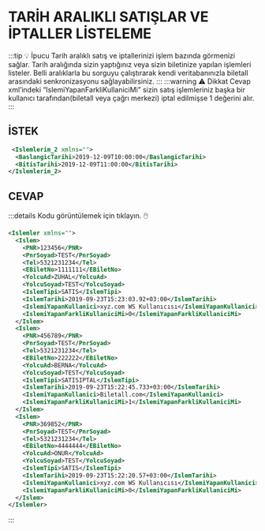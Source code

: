 # TARİH ARALIKLI SATIŞLAR VE İPTALLER LİSTELEME

:::tip :bulb: İpucu
Tarih aralıklı satış ve iptallerinizi işlem bazında görmenizi sağlar. Tarih aralığında sizin yaptığınız veya sizin biletinize yapılan işlemleri listeler. Belli aralıklarla bu sorguyu çalıştırarak kendi veritabanınızla biletall arasındaki senkronizasyonu sağlayabilirsiniz.
:::
:::warning :warning: Dikkat
Cevap xml’indeki “IslemiYapanFarkliKullaniciMi” sizin satış işlemleriniz başka bir kullanıcı tarafından(biletall veya çağrı merkezi) iptal edilmişse 1 değerini alır.
:::

## İSTEK

```xml
 <Islemlerim_2 xmlns="">
  <BaslangicTarihi>2019-12-09T10:00:00</BaslangicTarihi>
  <BitisTarihi>2019-12-09T11:00:00</BitisTarihi>
</Islemlerim_2>
```

## CEVAP

:::details Kodu görüntülemek için tıklayın. :computer_mouse:

```xml
<Islemler xmlns="">
  <Islem>
    <PNR>123456</PNR>
    <PnrSoyad>TEST</PnrSoyad>
    <Tel>5321231234</Tel>
    <EBiletNo>1111111</EBiletNo>
    <YolcuAd>ZUHAL</YolcuAd>
    <YolcuSoyad>TEST</YolcuSoyad>
    <IslemTipi>SATIS</IslemTipi>
    <IslemTarihi>2019-09-23T15:23:03.92+03:00</IslemTarihi>
    <IslemiYapanKullanici>xyz.com WS Kullanıcısı</IslemiYapanKullanici>
    <IslemiYapanFarkliKullaniciMi>0</IslemiYapanFarkliKullaniciMi>
  </Islem>
  <Islem>
    <PNR>456789</PNR>
    <PnrSoyad>TEST</PnrSoyad>
    <Tel>5321231234</Tel>
    <EBiletNo>222222</EBiletNo>
    <YolcuAd>BERNA</YolcuAd>
    <YolcuSoyad>TEST</YolcuSoyad>
    <IslemTipi>SATISIPTAL</IslemTipi>
    <IslemTarihi>2019-09-23T15:22:45.733+03:00</IslemTarihi>
    <IslemiYapanKullanici>Biletall.com</IslemiYapanKullanici>
    <IslemiYapanFarkliKullaniciMi>1</IslemiYapanFarkliKullaniciMi>
  </Islem>
  <Islem>
    <PNR>369852</PNR>
    <PnrSoyad>TEST</PnrSoyad>
    <Tel>5321231234</Tel>
    <EBiletNo>4444444</EBiletNo>
    <YolcuAd>ONUR</YolcuAd>
    <YolcuSoyad>TEST</YolcuSoyad>
    <IslemTipi>SATIS</IslemTipi>
    <IslemTarihi>2019-09-23T15:22:20.57+03:00</IslemTarihi>
    <IslemiYapanKullanici>xyz.com WS Kullanıcısı</IslemiYapanKullanici>
    <IslemiYapanFarkliKullaniciMi>0</IslemiYapanFarkliKullaniciMi>
  </Islem>
</Islemler>
```

:::
